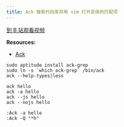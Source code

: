 ```yaml
---
title: Ack 搜索代码库并用 vim 打开具体的匹配项
---
```


[到 B 站观看视频](https://www.bilibili.com/video/av96449369)

__Resources:__

- [Ack](http://betterthangrep.com/) 

~~~
sudo aptitude install ack-grep
sudo ln -s `which ack-grep` /bin/ack
ack --help-types|less
~~~

~~~
ack hello
ack -a hello
ack --js hello
ack --nojs hello 
~~~

~~~
:Ack -a hello
:Ack -Q "*h"
~~~
